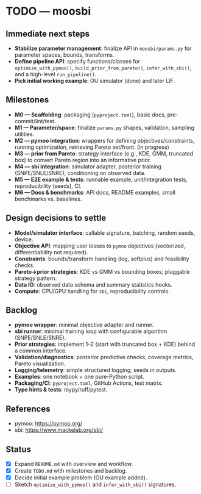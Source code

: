 # TODO — moosbi

## Immediate next steps
- **Stabilize parameter management**: finalize API in `moosbi/params.py` for parameter spaces, bounds, transforms.
- **Define pipeline API**: specify functions/classes for `optimize_with_pymoo()`, `build_prior_from_pareto()`, `infer_with_sbi()`, and a high-level `run_pipeline()`.
- **Pick initial working example**: OU simulator (done) and later LIF.

## Milestones
- **M0 — Scaffolding**: packaging (`pyproject.toml`), basic docs, pre-commit/lint/test.
- **M1 — Parameter/space**: finalize `params.py` shapes, validation, sampling utilities.
- **M2 — pymoo integration**: wrappers for defining objectives/constraints, running optimization, retrieving Pareto set/front. (in progress)
- **M3 — prior from Pareto**: strategy interface (e.g., KDE, GMM, truncated box) to convert Pareto region into an informative prior.
- **M4 — sbi integration**: simulator adapter, posterior training (SNPE/SNLE/SNRE), conditioning on observed data.
- **M5 — E2E example & tests**: runnable example, unit/integration tests, reproducibility (seeds), CI.
- **M6 — Docs & benchmarks**: API docs, README examples, small benchmarks vs. baselines.

## Design decisions to settle
- **Model/simulator interface**: callable signature, batching, random seeds, device.
- **Objective API**: mapping user losses to `pymoo` objectives (vectorized, differentiability not required).
- **Constraints**: bounds/transform handling (log, softplus) and feasibility checks.
- **Pareto→prior strategies**: KDE vs GMM vs bounding boxes; pluggable strategy pattern.
- **Data IO**: observed data schema and summary statistics hooks.
- **Compute**: CPU/GPU handling for `sbi`, reproducibility controls.

## Backlog
- **pymoo wrapper**: minimal objective adapter and runner.
- **sbi runner**: minimal training loop with configurable algorithm (SNPE/SNLE/SNRE).
- **Prior strategies**: implement 1–2 (start with truncated box + KDE) behind a common interface.
- **Validation/diagnostics**: posterior predictive checks, coverage metrics, Pareto visualization.
- **Logging/telemetry**: simple structured logging; seeds in outputs.
- **Examples**: one notebook + one pure-Python script.
- **Packaging/CI**: `pyproject.toml`, GitHub Actions, test matrix.
- **Type hints & tests**: mypy/ruff/pytest.

## References
- pymoo: https://pymoo.org/
- sbi: https://www.mackelab.org/sbi/

## Status
- [x] Expand `README.md` with overview and workflow.
- [x] Create `TODO.md` with milestones and backlog.
- [x] Decide initial example problem (OU example added).
- [ ] Sketch `optimize_with_pymoo()` and `infer_with_sbi()` signatures.
